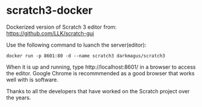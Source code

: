 # scratch3-docker

Dockerized version of Scratch 3 editor from: https://github.com/LLK/scratch-gui

Use the following command to luanch the server(editor): 
```
docker run -p 8601:80 -d --name scratch3 darkmagus/scratch3
```

When it is up and running, type http://localhost:8601/ in a browser to access the editor.
Google Chrome is recommmended as a good browser that works well with is software.

Thanks to all the developers that have worked on the Scratch project over the years.
